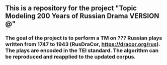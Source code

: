 ## This is a repository for the project "Topic Modeling 200 Years of Russian Drama VERSION @"

### The goal of the project is to perform a TM on ??? Russian plays written from 1747 to 1943 (RusDraCor, https://dracor.org/rus). The plays are encoded in the TEI standard. The algorithm can be reproduced and reapplied to the updated corpus.
